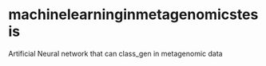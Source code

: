 # machinelearninginmetagenomicstesis
Artificial Neural network that can class_gen in metagenomic data
